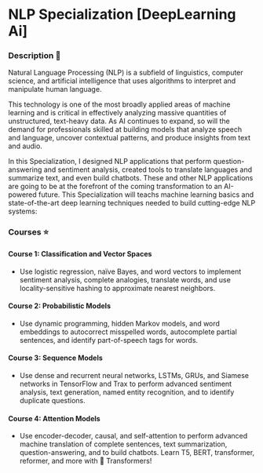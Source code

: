 # NLP Specialization [DeepLearning Ai]

### Description 📘
Natural Language Processing (NLP) is a subfield of linguistics, computer science, and artificial intelligence that uses algorithms to interpret and manipulate human language. 

This technology is one of the most broadly applied areas of machine learning and is critical in effectively analyzing massive quantities of unstructured, text-heavy data. As AI continues to expand, so will the demand for professionals skilled at building models that analyze speech and language, uncover contextual patterns, and produce insights from text and audio.

In this Specialization, I designed NLP applications that perform question-answering and sentiment analysis, created tools to translate languages and summarize text, and even build chatbots. These and other NLP applications are going to be at the forefront of the coming transformation to an AI-powered future. This Specialization will teachs machine learning basics and state-of-the-art deep learning techniques needed to build cutting-edge NLP systems:

### Courses ⭐
#### Course 1: Classification and Vector Spaces
- Use logistic regression, naïve Bayes, and word vectors to implement sentiment analysis, complete analogies, translate words, and use locality-sensitive hashing to approximate nearest neighbors.
#### Course 2: Probabilistic Models
- Use dynamic programming, hidden Markov models, and word embeddings to autocorrect misspelled words, autocomplete partial sentences, and identify part-of-speech tags for words.
#### Course 3: Sequence Models
- Use dense and recurrent neural networks, LSTMs, GRUs, and Siamese networks in TensorFlow and Trax to perform advanced sentiment analysis, text generation, named entity recognition, and to identify duplicate questions. 
#### Course 4: Attention Models
- Use encoder-decoder, causal, and self-attention to perform advanced machine translation of complete sentences, text summarization, question-answering, and to build chatbots. Learn T5, BERT, transformer, reformer, and more with 🤗  Transformers!
